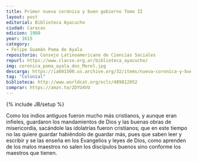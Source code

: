 ```yaml
---
title: Primer nueva corónica y buen gobierno Tomo II
layout: post
editorial: Biblioteca Ayacucho
ciudad: Caracas
edicion: 1980
year: 1615 
category:
- Felipe Guamán Poma de Ayala
repositorio: Consejo Latinoamericano de Ciencias Sociales
repurl: https://www.clacso.org.ar/biblioteca_ayacucho/
img: coronica_poma_ayala_dos_Morel.jpg
descarga: https://ia601500.us.archive.org/32/items/nueva-coronica-y-buen-gobierno-2/Nueva_coronica_y_buen_gobierno_2.pdf
tag: "Colonial"
biblioteca: http://www.worldcat.org/oclc/489812052
comprar: https://amzn.to/2DYU4VU
---
```

{% include JB/setup %}

Como los indios antiguos fueron mucho más cristianos, y aunque eran infieles, guardaron los mandamientos de Dios y las buenas obras de misericordia, sacándole las idolatrías fueron cristianos; que en este tiempo no las quiere guardar habiéndolo de guardar más, pues que saben leer y escribir y se las enseña en los Evangelios y leyes de Dios, como aprenden de los malos maestros no salen los discípulos buenos sino conforme los maestros que tienen.
